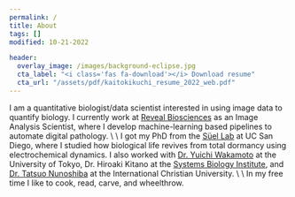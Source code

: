 ```yaml
---
permalink: /
title: About
tags: []
modified: 10-21-2022

header:
  overlay_image: /images/background-eclipse.jpg
  cta_label: "<i class='fas fa-download'></i> Download resume"
  cta_url: "/assets/pdf/kaitokikuchi_resume_2022_web.pdf"
---
```


I am a quantitative biologist/data scientist interested in using image data to quantify biology. I currently work at [Reveal Biosciences](https://www.revealbio.com/) as an Image Analysis Scientist, where I develop machine-learning based pipelines to automate digital pathology. 
\\
\\
I got my PhD from the [Süel Lab](http://labs.biology.ucsd.edu/suel/) at UC San Diego, where I studied how biological life revives from total dormancy using electrochemical dynamics. I also worked with [Dr. Yuichi Wakamoto](http://park.itc.u-tokyo.ac.jp/wakamoto-lab/index_e.html) at the University of Tokyo, Dr. Hiroaki Kitano at the [Systems Biology Institute](http://sbi.jp/aboutSBI.htm), and  [Dr. Tatsuo Nunoshiba](https://researchers.icu.ac.jp/icuhp/KgApp?kyoinId=ymkmgiyeggy&Language=2) at the International Christian University.
\\
\\
In my free time I like to cook, read, carve, and wheelthrow.
